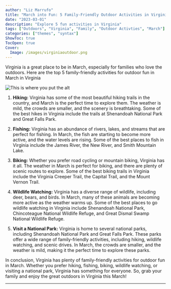 ```yaml
---
author: "Liz Marrufo"
title: "March into Fun: 5 Family-Friendly Outdoor Activities in Virginia"
date: "2023-03-01"
description: "Explore 5 fun activities in Virginia"
tags: ["Outdoors", "Virginia", "Family", "Outdoor Activties", "March"]
categories: ["themes", "syntax"]
ShowToc: true
TocOpen: true
Cover:
  Image: /images/virginiaoutdoor.png
---
```


Virginia is a great place to be in March, especially for families who love the outdoors. Here are the top 5 family-friendly activities for outdoor fun in March in Virginia

![This is where you put the alt](https://miro.medium.com/v2/resize:fit:720/format:webp/1*sDkS0kT1tCnBYH5t1_r8KQ.jpeg "Virginia Outdoor Activities")

1. **Hiking:** Virginia has some of the most beautiful hiking trails in the country, and March is the perfect time to explore them. The weather is mild, the crowds are smaller, and the scenery is breathtaking. Some of the best hikes in Virginia include the trails at Shenandoah National Park and Great Falls Park.

2. **Fishing:** Virginia has an abundance of rivers, lakes, and streams that are perfect for fishing. In March, the fish are starting to become more active, and the water levels are rising. Some of the best places to fish in Virginia include the James River, the New River, and Smith Mountain Lake.

3. **Biking:** Whether you prefer road cycling or mountain biking, Virginia has it all. The weather in March is perfect for biking, and there are plenty of scenic routes to explore. Some of the best biking trails in Virginia include the Virginia Creeper Trail, the Capital Trail, and the Mount Vernon Trail.

4. **Wildlife Watching:** Virginia has a diverse range of wildlife, including deer, bears, and birds. In March, many of these animals are becoming more active as the weather warms up. Some of the best places to go wildlife watching in Virginia include Shenandoah National Park, Chincoteague National Wildlife Refuge, and Great Dismal Swamp National Wildlife Refuge.

5. **Visit a National Park:** Virginia is home to several national parks, including Shenandoah National Park and Great Falls Park. These parks offer a wide range of family-friendly activities, including hiking, wildlife watching, and scenic drives. In March, the crowds are smaller, and the weather is mild, making it the perfect time to explore these parks.

In conclusion, Virginia has plenty of family-friendly activities for outdoor fun in March. Whether you prefer hiking, fishing, biking, wildlife watching, or visiting a national park, Virginia has something for everyone. So, grab your family and enjoy the great outdoors in Virginia this March!

---
